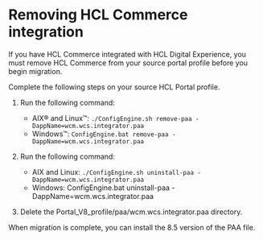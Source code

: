 # Removing HCL Commerce integration

If you have HCL Commerce integrated with HCL Digital Experience, you must remove HCL Commerce from your source portal profile before you begin migration.

Complete the following steps on your source HCL Portal profile.

1.  Run the following command:

    -   AIX® and Linux™: `./ConfigEngine.sh remove-paa -DappName=wcm.wcs.integrator.paa`
    -   Windows™: `ConfigEngine.bat remove-paa -DappName=wcm.wcs.integrator.paa`

2.  Run the following command:

    -   AIX and Linux: `./ConfigEngine.sh uninstall-paa -DappName=wcm.wcs.integrator.paa`
    -   Windows: ConfigEngine.bat uninstall-paa -DappName=wcm.wcs.integrator.paa

3.  Delete the Portal_V8_profile/paa/wcm.wcs.integrator.paa directory.


When migration is complete, you can install the 8.5 version of the PAA file.


